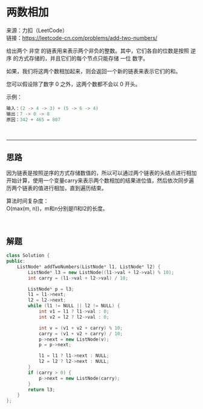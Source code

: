 # 两数相加

来源：力扣（LeetCode）  
链接：<https://leetcode-cn.com/problems/add-two-numbers/>

给出两个 非空 的链表用来表示两个非负的整数。其中，它们各自的位数是按照 逆序 的方式存储的，并且它们的每个节点只能存储 一位 数字。

如果，我们将这两个数相加起来，则会返回一个新的链表来表示它们的和。

您可以假设除了数字 0 之外，这两个数都不会以 0 开头。

示例：

``` c++
输入：(2 -> 4 -> 3) + (5 -> 6 -> 4)
输出：7 -> 0 -> 8
原因：342 + 465 = 807
```

</br>

---

## 思路

因为链表是按照逆序的方式存储数值的，所以可以通过两个链表的头结点进行相加开始计算，使用一个变量carry来表示两个数相加的结果进位值，然后依次同步遍历两个链表的值进行相加，直到遍历结束。  

算法时间复杂度：  
O(max(m, n))，m和n分别是l1和l2的长度。

</br>

## 解题

``` c++
class Solution {
public:
    ListNode* addTwoNumbers(ListNode* l1, ListNode* l2) {
        ListNode* l3 = new ListNode((l1->val + l2->val) % 10);
        int carry = (l1->val + l2->val) / 10;

        ListNode* p = l3;
        l1 = l1->next;
        l2 = l2->next;
        while (l1 != NULL || l2 != NULL) {
            int v1 = l1 ? l1->val : 0;
            int v2 = l2 ? l2->val : 0;

            int v = (v1 + v2 + carry) % 10;
            carry = (v1 + v2 + carry) / 10;
            p->next = new ListNode(v);
            p = p->next;

            l1 = l1 ? l1->next : NULL;
            l2 = l2 ? l2->next : NULL;
        }
        if (carry > 0) {
            p->next = new ListNode(carry);
        }
        return l3;
    }
};
```
